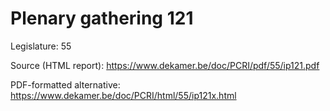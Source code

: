 # Plenary gathering 121

Legislature: 55

Source (HTML report): https://www.dekamer.be/doc/PCRI/pdf/55/ip121.pdf

PDF-formatted alternative: https://www.dekamer.be/doc/PCRI/html/55/ip121x.html

